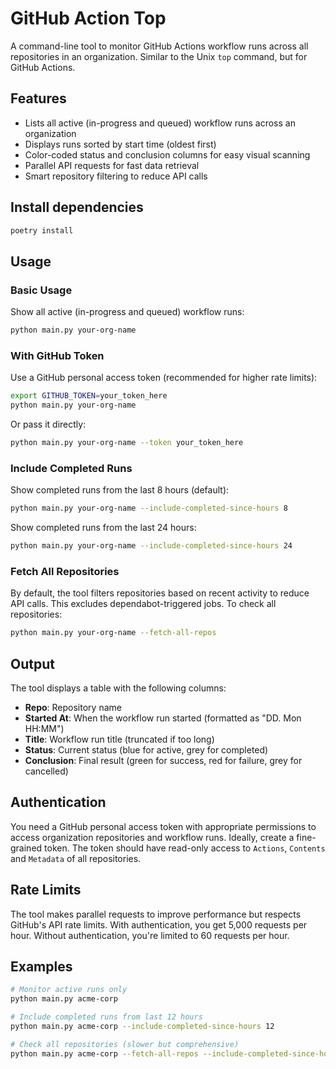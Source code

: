# GitHub Action Top

A command-line tool to monitor GitHub Actions workflow runs across all repositories in an organization. Similar to the Unix `top` command, but for GitHub Actions.

## Features

- Lists all active (in-progress and queued) workflow runs across an organization
- Displays runs sorted by start time (oldest first)
- Color-coded status and conclusion columns for easy visual scanning
- Parallel API requests for fast data retrieval
- Smart repository filtering to reduce API calls

## Install dependencies

```bash
poetry install
```

## Usage

### Basic Usage

Show all active (in-progress and queued) workflow runs:

```bash
python main.py your-org-name
```

### With GitHub Token

Use a GitHub personal access token (recommended for higher rate limits):

```bash
export GITHUB_TOKEN=your_token_here
python main.py your-org-name
```

Or pass it directly:

```bash
python main.py your-org-name --token your_token_here
```

### Include Completed Runs

Show completed runs from the last 8 hours (default):

```bash
python main.py your-org-name --include-completed-since-hours 8
```

Show completed runs from the last 24 hours:

```bash
python main.py your-org-name --include-completed-since-hours 24
```

### Fetch All Repositories

By default, the tool filters repositories based on recent activity to reduce API calls. This excludes dependabot-triggered jobs. To check all repositories:

```bash
python main.py your-org-name --fetch-all-repos
```

## Output

The tool displays a table with the following columns:

- **Repo**: Repository name
- **Started At**: When the workflow run started (formatted as "DD. Mon HH:MM")
- **Title**: Workflow run title (truncated if too long)
- **Status**: Current status (blue for active, grey for completed)
- **Conclusion**: Final result (green for success, red for failure, grey for cancelled)

## Authentication

You need a GitHub personal access token with appropriate permissions to access organization repositories and workflow runs. Ideally, create a fine-grained token. The token should have read-only access to `Actions`, `Contents` and `Metadata` of all repositories.

## Rate Limits

The tool makes parallel requests to improve performance but respects GitHub's API rate limits. With authentication, you get 5,000 requests per hour. Without authentication, you're limited to 60 requests per hour.

## Examples

```bash
# Monitor active runs only
python main.py acme-corp

# Include completed runs from last 12 hours
python main.py acme-corp --include-completed-since-hours 12

# Check all repositories (slower but comprehensive)
python main.py acme-corp --fetch-all-repos --include-completed-since-hours 6
```
